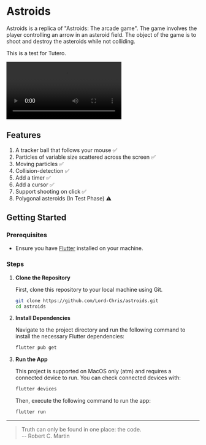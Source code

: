 # Astroids

Astroids is a replica of "Astroids: The arcade game". The game involves the player controlling an arrow in an asteroid field. The object of the game is to shoot and destroy the asteroids while not colliding.

This is a test for Tutero.

![Asteriods](videos/demo.mov)

## Features

1. A tracker ball that follows your mouse ✅
2. Particles of variable size scattered across the screen ✅
3. Moving particles ✅
4. Collision-detection ✅
5. Add a timer ✅
6. Add a cursor ✅
7. Support shooting on click ✅
8. Polygonal asteroids (In Test Phase) ⚠️

## Getting Started

### Prerequisites

- Ensure you have [Flutter](https://flutter.dev/docs/get-started/install) installed on your machine.

### Steps

1. **Clone the Repository**

   First, clone this repository to your local machine using Git.

   ```bash
   git clone https://github.com/Lord-Chris/astroids.git
   cd astroids
   ```

2. **Install Dependencies**

   Navigate to the project directory and run the following command to install the necessary Flutter dependencies:

   ```bash
   flutter pub get
   ```

3. **Run the App**

   This project is supported on MacOS only (atm) and requires a connected device to run.
    You can check connected devices with:

   ```bash
   flutter devices
   ```

   Then, execute the following command to run the app:

   ```bash
   flutter run 
   ```

---
> Truth can only be found in one place: the code. <br/>
> -- Robert C. Martin